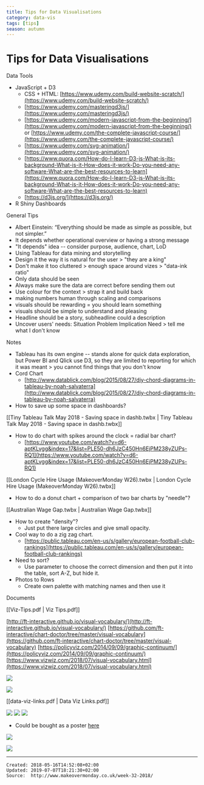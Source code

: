 ```yaml
---
title: Tips for Data Visualisations
category: data-vis
tags: [tips]
season: autumn
---
```


# Tips for Data Visualisations

Data Tools

*   JavaScript + D3
    *   CSS + HTML: [https://www.udemy.com/build-website-scratch/](https://www.udemy.com/build-website-scratch/)
    *   [https://www.udemy.com/masteringd3js/](https://www.udemy.com/masteringd3js/)
    *   [https://www.udemy.com/modern-javascript-from-the-beginning/](https://www.udemy.com/modern-javascript-from-the-beginning/) or [https://www.udemy.com/the-complete-javascript-course/](https://www.udemy.com/the-complete-javascript-course/)
    *   [https://www.udemy.com/svg-animation/](https://www.udemy.com/svg-animation/)
    *   [https://www.quora.com/How-do-I-learn-D3-js-What-is-its-background-What-is-it-How-does-it-work-Do-you-need-any-software-What-are-the-best-resources-to-learn](https://www.quora.com/How-do-I-learn-D3-js-What-is-its-background-What-is-it-How-does-it-work-Do-you-need-any-software-What-are-the-best-resources-to-learn)
    *   [https://d3js.org/](https://d3js.org/)
*   R Shiny Dashboards

General Tips

*   Albert Einstein: “Everything should be made as simple as possible, but not simpler.”
*   It depends whether operational overview or having a strong message
*   "It depends" idea -- consider purpose, audience, chart, LoD
*   Using Tableau for data mining and storytelling
*   Design it the way it is natural for the user > "they are a king"
*   Don't make it too cluttered > enough space around vizes > "data-ink ratio"
*   Only data should be seen
*   Always make sure the data are correct before sending them out
*   Use colour for the context > strap it and build back
*   making numbers human through scaling and comparisons
*   visuals should be rewarding = you should learn something
*   visuals should be simple to understand and pleasing
*   Headline should be a story, subheadline could a description
*   Uncover users' needs: Situation Problem Implication Need > tell me what I don't know

Notes

*   Tableau has its own engine -- stands alone for quick data exploration, but Power BI and Qlick use D3, so they are limited to reporting for which it was meant > you cannot find things that you don't know
*   Cord Chart
    *   [http://www.datablick.com/blog/2015/08/27/diy-chord-diagrams-in-tableau-by-noah-salvaterra](http://www.datablick.com/blog/2015/08/27/diy-chord-diagrams-in-tableau-by-noah-salvaterra)
*   How to save up some space in dashboards?

[[Tiny Tableau Talk May 2018 - Saving space in dashb.twbx | Tiny Tableau Talk May 2018 - Saving space in dashb.twbx]]

*   How to do chart with spikes around the clock = radial bar chart?
    *   [https://www.youtube.com/watch?v=d6-aptKLvgg&index=17&list=PLE50-dh6JzC450Hn6EjPM238yZUPs-RQ1](https://www.youtube.com/watch?v=d6-aptKLvgg&index=17&list=PLE50-dh6JzC450Hn6EjPM238yZUPs-RQ1)

[[London Cycle Hire Usage (MakeoverMonday W26).twbx | London Cycle Hire Usage (MakeoverMonday W26).twbx]]

*   How to do a donut chart + comparison of two bar charts by "needle"?

[[Australian Wage Gap.twbx | Australian Wage Gap.twbx]]

*   How to create "density"?
    *   Just put there large circles and give small opacity.
*   Cool way to do a zig zag chart.
    *   [https://public.tableau.com/en-us/s/gallery/european-football-club-rankings](https://public.tableau.com/en-us/s/gallery/european-football-club-rankings)
*   Need to sort?
    *   Use parameter to choose the correct dimension and then put it into the table, sort A-Z, but hide it.
*   Photos to Rows
    *   Create own palette with matching names and then use it

Documents

[[Viz-Tips.pdf | Viz Tips.pdf]]

[http://ft-interactive.github.io/visual-vocabulary/](http://ft-interactive.github.io/visual-vocabulary/)
[https://github.com/ft-interactive/chart-doctor/tree/master/visual-vocabulary](https://github.com/ft-interactive/chart-doctor/tree/master/visual-vocabulary)
[https://policyviz.com/2014/09/09/graphic-continuum/](https://policyviz.com/2014/09/09/graphic-continuum/)
[https://www.vizwiz.com/2018/07/visual-vocabulary.html](https://www.vizwiz.com/2018/07/visual-vocabulary.html)

![](../../assets/files/colorwheel.png)

![](../../assets/files/colours-in-culture.png)

[[data-viz-links.pdf | Data Viz Links.pdf]]

![](../../assets/files/graphic-continuum.png)
![](../../assets/files/chart-suggestions.jpeg)
![](../../assets/files/graphic-continuum2.jpeg)
* Could be bought as a poster [here](https://policyviz.com/product/graphic-continuum-poster/)

![](../../assets/files/ft-poster.png)

![](../../assets/files/dataviz-cheatsheet.png)

---

    Created: 2018-05-16T14:52:08+02:00
    Updated: 2019-07-07T18:21:30+02:00
    Source:  http://www.makeovermonday.co.uk/week-32-2018/
